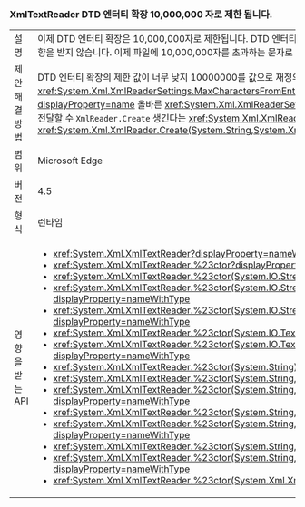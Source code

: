 ### <a name="xmltextreader-dtd-entity-expansion-is-limited-to-10000000-characters"></a>XmlTextReader DTD 엔터티 확장 10,000,000 자로 제한 됩니다.

|   |   |
|---|---|
|설명|이제 DTD 엔터티 확장은 10,000,000자로 제한됩니다. DTD 엔터티 확장 없이 또는 제한된 DTD 엔터티 확장으로 XML 파일을 로드해도 영향을 받지 않습니다. 이제 파일에 10,000,000자를 초과하는 문자로 확장되는 DTD 엔터티가 있으면 로드하지 못하고 예외를 throw합니다.|
|제안 해결 방법|DTD 엔터티 확장의 제한 값이 너무 낮지 10000000를 값으로 재정의 될 수는 <xref:System.Xml.XmlReaderSettings.MaxCharactersFromEntities> 속성입니다. <xref:System.Xml.XmlReaderSettings?displayProperty=name> 올바른 <xref:System.Xml.XmlReaderSettings.MaxCharactersFromEntities?displayProperty=name> 값에 전달할 수 <code>XmlReader.Create</code> 생긴다는 <xref:System.Xml.XmlReaderSettings?displayProperty=name> (즉, <xref:System.Xml.XmlReader.Create(System.String,System.Xml.XmlReaderSettings)>)|
|범위|Microsoft Edge|
|버전|4.5|
|형식|런타임|
|영향을 받는 API|<ul><li><xref:System.Xml.XmlTextReader?displayProperty=nameWithType></li><li><xref:System.Xml.XmlTextReader.%23ctor?displayProperty=nameWithType></li><li><xref:System.Xml.XmlTextReader.%23ctor(System.IO.Stream)?displayProperty=nameWithType></li><li><xref:System.Xml.XmlTextReader.%23ctor(System.IO.Stream,System.Xml.XmlNameTable)?displayProperty=nameWithType></li><li><xref:System.Xml.XmlTextReader.%23ctor(System.IO.Stream,System.Xml.XmlNodeType,System.Xml.XmlParserContext)?displayProperty=nameWithType></li><li><xref:System.Xml.XmlTextReader.%23ctor(System.IO.TextReader)?displayProperty=nameWithType></li><li><xref:System.Xml.XmlTextReader.%23ctor(System.IO.TextReader,System.Xml.XmlNameTable)?displayProperty=nameWithType></li><li><xref:System.Xml.XmlTextReader.%23ctor(System.String)?displayProperty=nameWithType></li><li><xref:System.Xml.XmlTextReader.%23ctor(System.String,System.IO.Stream)?displayProperty=nameWithType></li><li><xref:System.Xml.XmlTextReader.%23ctor(System.String,System.IO.Stream,System.Xml.XmlNameTable)?displayProperty=nameWithType></li><li><xref:System.Xml.XmlTextReader.%23ctor(System.String,System.IO.TextReader)?displayProperty=nameWithType></li><li><xref:System.Xml.XmlTextReader.%23ctor(System.String,System.IO.TextReader,System.Xml.XmlNameTable)?displayProperty=nameWithType></li><li><xref:System.Xml.XmlTextReader.%23ctor(System.String,System.Xml.XmlNameTable)?displayProperty=nameWithType></li><li><xref:System.Xml.XmlTextReader.%23ctor(System.String,System.Xml.XmlNodeType,System.Xml.XmlParserContext)?displayProperty=nameWithType></li><li><xref:System.Xml.XmlTextReader.%23ctor(System.Xml.XmlNameTable)?displayProperty=nameWithType></li></ul>|

